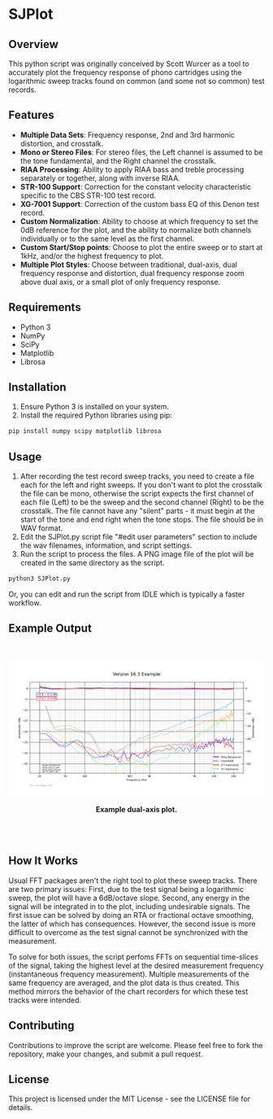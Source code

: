# SJPlot

## Overview
This python script was originally conceived by Scott Wurcer as a tool to accurately plot the frequency response of phono cartridges using the logarithmic sweep tracks found on common (and some not so common) test records.

## Features
- **Multiple Data Sets**: Frequency response, 2nd and 3rd harmonic distortion, and crosstalk. 
- **Mono or Stereo Files**: For stereo files, the Left channel is assumed to be the tone fundamental, and the Right channel the crosstalk. 
- **RIAA Processing**: Ability to apply RIAA bass and treble processing separately or together, along with inverse RIAA. 
- **STR-100 Support**: Correction for the constant velocity characteristic specific to the CBS STR-100 test record.
- **XG-7001 Support**: Correction of the custom bass EQ of this Denon test record.
- **Custom Normalization**: Ability to choose at which frequency to set the 0dB reference for the plot, and the ability to normalize both channels individually or to the same level as the first channel.
- **Custom Start/Stop points**: Choose to plot the entire sweep or to start at 1kHz, and/or the highest frequency to plot.
- **Multiple Plot Styles**: Choose between traditional, dual-axis, dual frequency response and distortion, dual frequency response zoom above dual axis, or a small plot of only frequency response.  

## Requirements
- Python 3
- NumPy
- SciPy
- Matplotlib
- Librosa

## Installation
1. Ensure Python 3 is installed on your system.
2. Install the required Python libraries using pip:

```bash
pip install numpy scipy matplotlib librosa
```

## Usage
1. After recording the test record sweep tracks, you need to create a file each for the left and right sweeps.  If you don't want to plot the crosstalk the file can be mono, otherwise the script expects the first channel of each file (Left) to be the sweep and the second channel (Right) to be the crosstalk.  The file cannot have any "silent" parts - it must begin at the start of the tone and end right when the tone stops.  The file should be in WAV format. 
2. Edit the SJPlot.py script file "#edit user parameters" section to include the wav filenames, information, and script settings.
3. Run the script to process the files.  A PNG image file of the plot will be created in the same directory as the script.

```bash
python3 SJPlot.py
```

Or, you can edit and run the script from IDLE which is typically a faster workflow. 

## Example Output

<br/>
<div align="center" style="padding: 20px 0;">
    <img src="images/ExamplePlot.png" alt="Example Plot.">
    <p><b>Example dual-axis plot.</b></p>
</div>
<br/>


## How It Works
Usual FFT packages aren't the right tool to plot these sweep tracks. There are two primary issues: First, due to the test signal being a logarithmic sweep, the plot will have a 6dB/octave slope.  Second, any energy in the signal will be integrated in to the plot, including undesirable signals. The first issue can be solved by doing an RTA or fractional octave smoothing, the latter of which has consequences.  However, the second issue is more difficult to overcome as the test signal cannot be synchronized with the measurement.   

To solve for both issues, the script perfoms FFTs on sequential time-slices of the signal, taking the highest level at the desired measurement frequency (instantaneous frequency measurement).  Multiple measurements of the same frequency are averaged, and the plot data is thus created.  This method mirrors the behavior of the chart recorders for which these test tracks were intended. 


## Contributing
Contributions to improve the script are welcome. Please feel free to fork the repository, make your changes, and submit a pull request.

## License
This project is licensed under the MIT License - see the LICENSE file for details.


